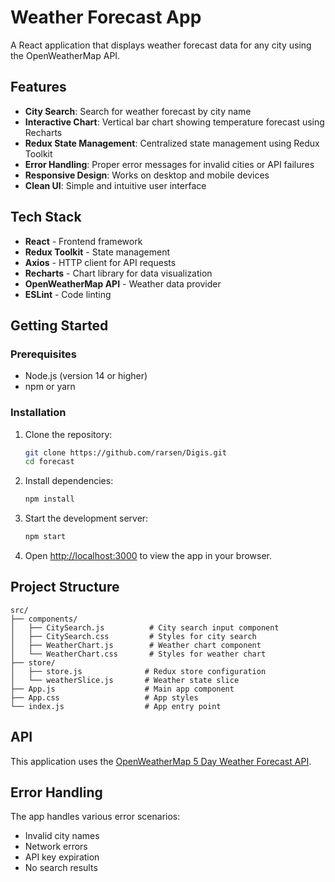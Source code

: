 # Weather Forecast App

A React application that displays weather forecast data for any city using the OpenWeatherMap API.

## Features

-  **City Search**: Search for weather forecast by city name
-  **Interactive Chart**: Vertical bar chart showing temperature forecast using Recharts
-  **Redux State Management**: Centralized state management using Redux Toolkit
-  **Error Handling**: Proper error messages for invalid cities or API failures
-  **Responsive Design**: Works on desktop and mobile devices
-  **Clean UI**: Simple and intuitive user interface

## Tech Stack

- **React** - Frontend framework
- **Redux Toolkit** - State management
- **Axios** - HTTP client for API requests
- **Recharts** - Chart library for data visualization
- **OpenWeatherMap API** - Weather data provider
- **ESLint** - Code linting

## Getting Started

### Prerequisites

- Node.js (version 14 or higher)
- npm or yarn

### Installation

1. Clone the repository:
   ```bash
   git clone https://github.com/rarsen/Digis.git
   cd forecast
   ```

2. Install dependencies:
   ```bash
   npm install
   ```

3. Start the development server:
   ```bash
   npm start
   ```

4. Open [http://localhost:3000](http://localhost:3000) to view the app in your browser.


## Project Structure

```
src/
├── components/
│   ├── CitySearch.js          # City search input component
│   ├── CitySearch.css         # Styles for city search
│   ├── WeatherChart.js        # Weather chart component
│   └── WeatherChart.css       # Styles for weather chart
├── store/
│   ├── store.js              # Redux store configuration
│   └── weatherSlice.js       # Weather state slice
├── App.js                    # Main app component
├── App.css                   # App styles
└── index.js                  # App entry point
```

## API

This application uses the [OpenWeatherMap 5 Day Weather Forecast API](https://openweathermap.org/forecast5).

## Error Handling

The app handles various error scenarios:
- Invalid city names
- Network errors
- API key expiration
- No search results